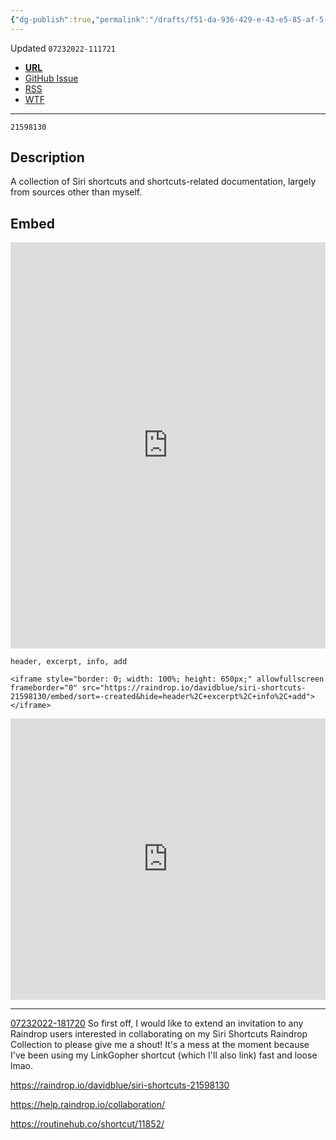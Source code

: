 ```yaml
---
{"dg-publish":true,"permalink":"/drafts/f51-da-936-429-e-43-e5-85-af-5-e83827-cc-801/","dgHomeLink":true,"dgPassFrontmatter":false}
---
```


Updated `07232022-111721`

- [**URL**](https://raindrop.io/davidblue/siri-shortcuts-21598130)
- [GitHub Issue](https://github.com/extratone/i/issues/228) 
- [RSS](https://raindrop.io/collection/21598130/feed)
- [WTF](https://davidblue.wtf/drafts/F51DA936-429E-43E5-85AF-5E83827CC801.html)

---

`21598130`

## Description

A collection of Siri shortcuts and shortcuts-related documentation, largely from sources other than myself.

## Embed

<iframe style="border: 0; width: 100%; height: 650px;" allowfullscreen frameborder="0" src="https://raindrop.io/davidblue/siri-shortcuts-21598130/embed/sort=-created&hide=header%2C+excerpt%2C+info%2C+add"></iframe>

`header, excerpt, info, add`

```
<iframe style="border: 0; width: 100%; height: 650px;" allowfullscreen frameborder="0" src="https://raindrop.io/davidblue/siri-shortcuts-21598130/embed/sort=-created&hide=header%2C+excerpt%2C+info%2C+add"></iframe>
```

<iframe style="border: 0; width: 100%; height: 450px;" allowfullscreen frameborder="0" src="https://raindrop.io/davidblue/embed/theme=auto&hide=header%2C+excerpt%2C+info%2C+add&sort=-created"></iframe>

---

[07232022-181720](https://discord.com/channels/503976650439131183/1000149774722416760/1000541396274528286)
So first off, I would like to extend an invitation to any Raindrop users interested in collaborating on my Siri Shortcuts Raindrop Collection to please give me a shout! It's a mess at the moment because I've been using my LinkGopher shortcut (which I'll also link) fast and loose lmao.

https://raindrop.io/davidblue/siri-shortcuts-21598130

https://help.raindrop.io/collaboration/

https://routinehub.co/shortcut/11852/


